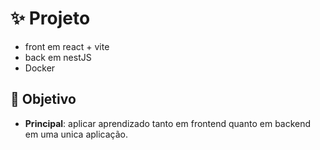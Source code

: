 # ✨ Projeto

- front em react + vite
- back em nestJS
- Docker

## 🎉 Objetivo

- <strong>Principal</strong>: aplicar aprendizado tanto em frontend quanto em backend em uma unica aplicação.
